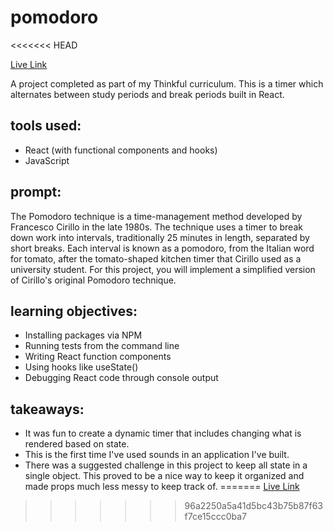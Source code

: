 # pomodoro
<<<<<<< HEAD

[Live Link](https://llndklzr.github.io/pomodoro/)


A project completed as part of my Thinkful curriculum. This is a timer which alternates between study periods and break periods built in React.

## tools used:

- React (with functional components and hooks)
- JavaScript

## prompt:

The Pomodoro technique is a time-management method developed by Francesco Cirillo in the late 1980s. The technique uses a timer to break down work into intervals, traditionally 25 minutes in length, separated by short breaks. Each interval is known as a pomodoro, from the Italian word for tomato, after the tomato-shaped kitchen timer that Cirillo used as a university student. For this project, you will implement a simplified version of Cirillo's original Pomodoro technique.

## learning objectives:

- Installing packages via NPM
- Running tests from the command line
- Writing React function components
- Using hooks like useState()
- Debugging React code through console output

## takeaways:

- It was fun to create a dynamic timer that includes changing what is rendered based on state.
- This is the first time I've used sounds in an application I've built.
- There was a suggested challenge in this project to keep all state in a single object. This proved to be a nice way to keep it organized and made props much less messy to keep track of.
=======
[Live Link](https://project-pomodoro-timer-qualified-1-alpha.vercel.app/)
>>>>>>> 96a2250a5a41d5bc43b75b87f63f7ce15ccc0ba7
